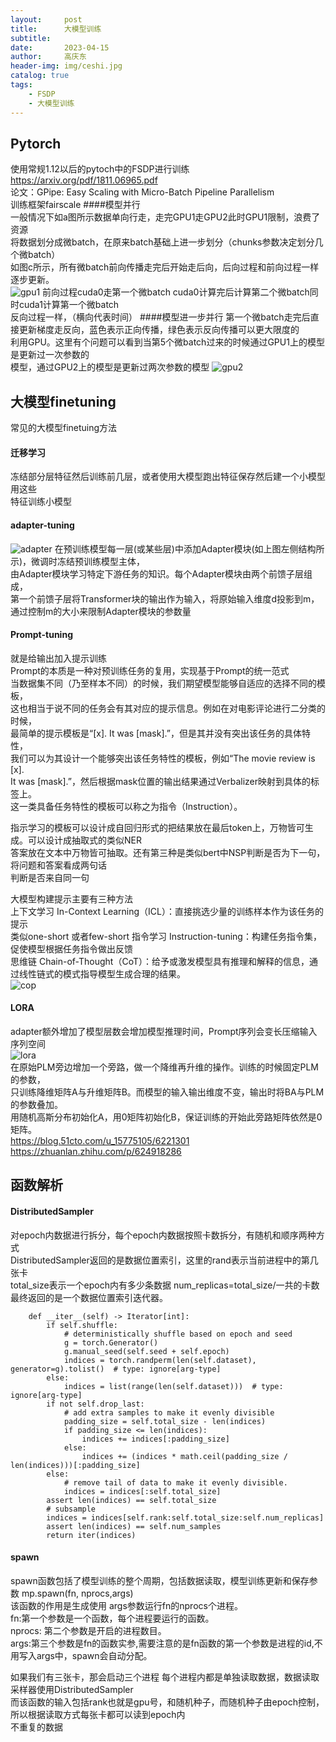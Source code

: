 ```yaml
---
layout:     post
title:      大模型训练
subtitle:   
date:       2023-04-15
author:     高庆东
header-img: img/ceshi.jpg
catalog: true
tags:
    - FSDP
    - 大模型训练
---
```



## Pytorch
使用常规1.12以后的pytoch中的FSDP进行训练  
https://arxiv.org/pdf/1811.06965.pdf   
论文：GPipe: Easy Scaling with Micro-Batch Pipeline Parallelism  
训练框架fairscale
####模型并行  
一般情况下如a图所示数据单向行走，走完GPU1走GPU2此时GPU1限制，浪费了资源  
将数据划分成微batch，在原来batch基础上进一步划分（chunks参数决定划分几个微batch）   
如图c所示，所有微batch前向传播走完后开始走后向，后向过程和前向过程一样逐步更新。  
![gpu1](/img/20230313/gpu1.png)
前向过程cuda0走第一个微batch cuda0计算完后计算第二个微batch同时cuda1计算第一个微batch  
反向过程一样，（横向代表时间）
####模型进一步并行
第一个微batch走完后直接更新梯度走反向，蓝色表示正向传播，绿色表示反向传播可以更大限度的  
利用GPU。这里有个问题可以看到当第5个微batch过来的时候通过GPU1上的模型是更新过一次参数的    
模型，通过GPU2上的模型是更新过两次参数的模型
![gpu2](/img/20230313/gpu2.png)  


## 大模型finetuning
常见的大模型finetuing方法 
#### 迁移学习
冻结部分层特征然后训练前几层，或者使用大模型跑出特征保存然后建一个小模型用这些  
特征训练小模型
#### adapter-tuning
![adapter](/img/20230313/adapter.png)
在预训练模型每一层(或某些层)中添加Adapter模块(如上图左侧结构所示)，微调时冻结预训练模型主体，  
由Adapter模块学习特定下游任务的知识。每个Adapter模块由两个前馈子层组成，  
第一个前馈子层将Transformer块的输出作为输入，将原始输入维度d投影到m，  
通过控制m的大小来限制Adapter模块的参数量
#### Prompt-tuning
就是给输出加入提示训练  
Prompt的本质是一种对预训练任务的复用，实现基于Prompt的统一范式   
当数据集不同（乃至样本不同）的时候，我们期望模型能够自适应的选择不同的模板，  
这也相当于说不同的任务会有其对应的提示信息。例如在对电影评论进行二分类的时候，  
最简单的提示模板是“[x]. It was [mask].”，但是其并没有突出该任务的具体特性，  
我们可以为其设计一个能够突出该任务特性的模板，例如“The movie review is [x].   
It was [mask].”，然后根据mask位置的输出结果通过Verbalizer映射到具体的标签上。  
这一类具备任务特性的模板可以称之为指令（Instruction）。
  
指示学习的模板可以设计成自回归形式的把结果放在最后token上，万物皆可生成。可以设计成抽取式的类似NER  
答案放在文本中万物皆可抽取。还有第三种是类似bert中NSP判断是否为下一句，将问题和答案看成两句话  
判断是否来自同一句  
  
大模型构建提示主要有三种方法  
上下文学习 In-Context Learning（ICL）：直接挑选少量的训练样本作为该任务的提示  
类似one-short 或者few-short
指令学习 Instruction-tuning：构建任务指令集，促使模型根据任务指令做出反馈   
思维链 Chain-of-Thought（CoT）：给予或激发模型具有推理和解释的信息，通过线性链式的模式指导模型生成合理的结果。  
![cop](/img/20230313/cop.png)
#### LORA
adapter额外增加了模型层数会增加模型推理时间，Prompt序列会变长压缩输入序列空间  
![lora](/img/20230313/lora.png)  
在原始PLM旁边增加一个旁路，做一个降维再升维的操作。训练的时候固定PLM的参数，  
只训练降维矩阵A与升维矩阵B。而模型的输入输出维度不变，输出时将BA与PLM的参数叠加。  
用随机高斯分布初始化A，用0矩阵初始化B，保证训练的开始此旁路矩阵依然是0矩阵。  
https://blog.51cto.com/u_15775105/6221301  
https://zhuanlan.zhihu.com/p/624918286  
## 函数解析 
#### DistributedSampler 
对epoch内数据进行拆分，每个epoch内数据按照卡数拆分，有随机和顺序两种方式  
DistributedSampler返回的是数据位置索引，这里的rand表示当前进程中的第几张卡  
total_size表示一个epoch内有多少条数据 num_replicas=total_size/一共的卡数  
最终返回的是一个数据位置索引迭代器。  

```
    def __iter__(self) -> Iterator[int]:
        if self.shuffle:
            # deterministically shuffle based on epoch and seed
            g = torch.Generator()
            g.manual_seed(self.seed + self.epoch)
            indices = torch.randperm(len(self.dataset), generator=g).tolist()  # type: ignore[arg-type]
        else:
            indices = list(range(len(self.dataset)))  # type: ignore[arg-type]
        if not self.drop_last:
            # add extra samples to make it evenly divisible
            padding_size = self.total_size - len(indices)
            if padding_size <= len(indices):
                indices += indices[:padding_size]
            else:
                indices += (indices * math.ceil(padding_size / len(indices)))[:padding_size]
        else:
            # remove tail of data to make it evenly divisible.
            indices = indices[:self.total_size]
        assert len(indices) == self.total_size
        # subsample
        indices = indices[self.rank:self.total_size:self.num_replicas]
        assert len(indices) == self.num_samples
        return iter(indices)
```

#### spawn
spawn函数包括了模型训练的整个周期，包括数据读取，模型训练更新和保存参数
mp.spawn(fn, nprocs,args)   
该函数的作用是生成使用 args参数运行fn的nprocs个进程。  
fn:第一个参数是一个函数，每个进程要运行的函数。  
nprocs: 第二个参数是开启的进程数目。  
args:第三个参数是fn的函数实参,需要注意的是fn函数的第一个参数是进程的id,不用写入args中，spawn会自动分配。  

如果我们有三张卡，那会启动三个进程 每个进程内都是单独读取数据，数据读取采样器使用DistributedSampler  
而该函数的输入包括rank也就是gpu号，和随机种子，而随机种子由epoch控制，所以根据读取方式每张卡都可以读到epoch内  
不重复的数据    
